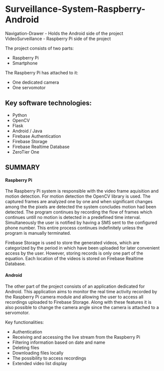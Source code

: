 # Surveillance-System-Raspberry-Android

Navigation-Drawer - Holds the Android side of the project
VideoSurveillance - Raspberry Pi side of the project


The project consists of two parts:
   - Raspberry Pi
   - Smartphone
   
The Raspberry Pi has attached to it:
   - One dedicated camera
   - One servomotor
   
   
<h2>Key software technologies:</h2>

   * Python  
   * OpenCV
   * Flask 
   * Android / Java
   * Firebase Authentication
   * Firebase Storage
   * Firebase Realtime Database
   * ZeroTier One

<h2>SUMMARY</h2>

<h4>Raspberry Pi</h4>

 The Raspberry Pi system is responsible with the video frame aquisition and motion detection. For motion detection the OpenCV library is used.
 The captured frames are analyzed one by one and when significant changes among the the pixels are detected the system concludes motion had been detected.
 The program continues by recording the flow of frames which continues untill no motion is detected in a predefined time interval.
 Simultaneously the user is notified by having a SMS sent to the configured phone number.
 This entire process continues indefinitely unless the program is manually terminated.

 Firebase Storage is used to store the generated videos, which are categorized by the period in which have been uploaded for later convenient access by the user.
 However, storing records is only one part of the equation. Each location of the videos is stored on Firebase Realtime Database.
 
 <h4>Android</h4>
 
 The other part of the project consists of an application dedicated for Android. This application aims to monitor the real time activity recorded by the Raspberry Pi camera module and allowing the user 
 to access all recordings uploaded to Firebase Storage. Along with these features it is also possible to change the camera angle since the camera is attached to a servomotor.
 
 Key functionalities:
 * Authentication
 * Receiving and accessing the live stream from the Raspberry Pi
 * Filtering information based on date and name
 * Deleting files
 * Downloading files locally
 * The possibility to access recordings
 * Extended video list display
 






